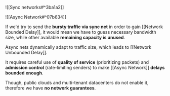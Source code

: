 ![[Sync networks#^3ba1a2]]

![[Async Network#^07b634]]

If we'd try to send the **bursty traffic via sync net** in order to gain [[Network Bounded Delay]], it would mean we have to guess necessary bandwidth size, while other available **remaining capacity is unused**. 

Async nets dynamically adapt to traffic size, which leads to [[Network Unbounded Delay]].

It requires careful use of **quality of service** (prioritizing packets) and **admission control** (rate-limiting senders) to make [[Async Network]] **delays bounded enough**. 

Though, public clouds and multi-tenant datacenters do not enable it, therefore we have **no network guarantees**.